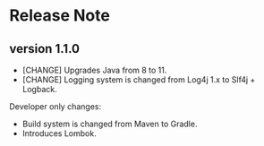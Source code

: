 # Release Note

## version 1.1.0
- [CHANGE] Upgrades Java from 8 to 11.
- [CHANGE] Logging system is changed from Log4j 1.x to Slf4j + Logback.

Developer only changes:
- Build system is changed from Maven to Gradle.
- Introduces Lombok.

